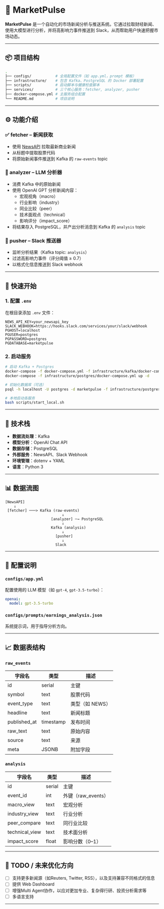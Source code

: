 # 📰 MarketPulse

**MarketPulse** 是一个自动化的市场新闻分析与推送系统。它通过拉取财经新闻、使用大模型进行分析，并将高影响力事件推送到 Slack，从而帮助用户快速把握市场动态。

---

## 📦 项目结构

```bash
.
├── configs/           # 全局配置文件（如 app.yml，prompt 模板）
├── infrastructure/    # 包含 Kafka、PostgreSQL 的 Docker 部署配置
├── scripts/           # 启动脚本与健康检查脚本
├── services/          # 三个核心服务：fetcher, analyzer, pusher
├── docker-compose.yml # 主服务组合配置
└── README.md          # 项目说明
```

---

## ⚙️ 功能介绍

### ✅ fetcher – 新闻获取

- 使用 [NewsAPI](https://newsapi.org) 拉取最新商业新闻
- 从标题中提取股票代码
- 将原始新闻事件推送到 Kafka 的 `raw-events` topic

### 🧠 analyzer – LLM 分析器

- 消费 Kafka 中的原始新闻
- 使用 OpenAI GPT 分析新闻内容：
  - 宏观视角（macro）
  - 行业影响（industry）
  - 同业比较（peer）
  - 技术面观点（technical）
  - 影响评分（impact_score）
- 将结果存入 PostgreSQL，并产出分析消息到 Kafka 的 `analysis` topic

### 🔔 pusher – Slack 推送器

- 监听分析结果（Kafka topic: `analysis`）
- 过滤高影响力事件（评分阈值 ≥ 0.7）
- 以格式化信息推送到 Slack webhook

---

## 🚀 快速开始

### 1. 配置 `.env`

在根目录添加 `.env` 文件：

```env
NEWS_API_KEY=your_newsapi_key
SLACK_WEBHOOK=https://hooks.slack.com/services/your/slack/webhook
PGHOST=localhost
PGUSER=postgres
PGPASSWORD=postgres
PGDATABASE=marketpulse
```

### 2. 启动服务

```bash
# 启动 Kafka + Postgres
docker-compose -f docker-compose.yml -f infrastructure/kafka/docker-compose.yml up -d
docker-compose -f infrastructure/postgres/docker-compose.yml up -d

# 初始化数据库（可选）
psql -h localhost -U postgres -d marketpulse -f infrastructure/postgres/init.sql

# 本地启动各服务
bash scripts/start_local.sh
```

---

## 🧪 技术栈

- **数据流处理**：Kafka
- **模型分析**：OpenAI Chat API
- **数据存储**：PostgreSQL
- **外部服务**：NewsAPI、Slack Webhook
- **环境管理**：dotenv + YAML
- **语言**：Python 3

---

## 📊 数据流图

```
[NewsAPI]
    ↓
 [fetcher] ───> Kafka (raw-events)
                          ↓
                     [analyzer] ─→ PostgreSQL
                          ↓
                     Kafka (analysis)
                          ↓
                       [pusher]
                          ↓
                       Slack
```

---

## 📝 配置说明

### `configs/app.yml`

配置使用的 LLM 模型（如 `gpt-4`, `gpt-3.5-turbo`）：

```yaml
openai:
  model: gpt-3.5-turbo
```

### `configs/prompts/earnings_analysis.json`

系统提示词，用于指导分析方向。

---

## 📈 数据表结构

### `raw_events`

| 字段名        | 类型       | 描述            |
|---------------|------------|-----------------|
| id            | serial     | 主键            |
| symbol        | text       | 股票代码        |
| event_type    | text       | 类型（如 NEWS） |
| headline      | text       | 新闻标题        |
| published_at  | timestamp  | 发布时间        |
| raw_text      | text       | 原始内容        |
| source        | text       | 来源            |
| meta          | JSONB      | 附加字段        |

### `analysis`

| 字段名         | 类型      | 描述                 |
|----------------|-----------|----------------------|
| id             | serial    | 主键                 |
| event_id       | int       | 外键（raw_events）   |
| macro_view     | text      | 宏观分析             |
| industry_view  | text      | 行业分析             |
| peer_compare   | text      | 同行业比较           |
| technical_view | text      | 技术面分析           |
| impact_score   | float     | 影响分数（0–1）      |

---

## 🧹 TODO / 未来优化方向

- [ ] 支持更多新闻源（如Reuters, Twitter, RSS），以及支持兼容不同格式的信息
- [ ] 提供 Web Dashboard
- [ ] 增强Multi Agent协作，以应对更加专业、复杂得行研、投资分析需求等
- [ ] 多语言支持

---

